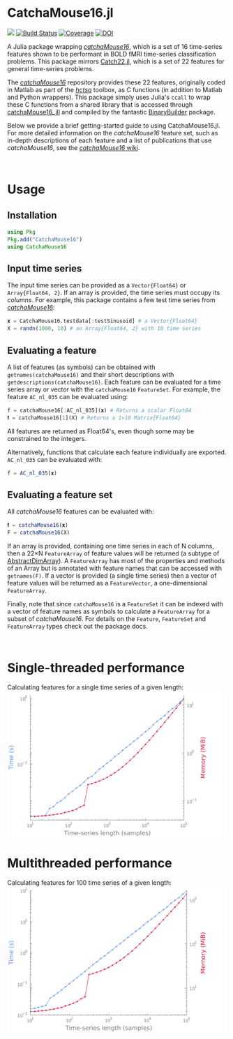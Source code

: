 # CatchaMouse16.jl
[![](https://img.shields.io/badge/docs-dev-blue.svg)](https://brendanjohnharris.github.io/CatchaMouse16.jl/dev)
[![Build Status](https://github.com/brendanjohnharris/CatchaMouse16.jl/actions/workflows/CI.yml/badge.svg?branch=main)](https://github.com/brendanjohnharris/CatchaMouse16.jl/actions/workflows/CI.yml?query=branch%3Amain)
[![Coverage](https://codecov.io/gh/brendanjohnharris/catchaMouse16.jl/branch/main/graph/badge.svg)](https://codecov.io/gh/brendanjohnharris/CatchaMouse16.jl)
[![DOI](https://zenodo.org/badge/DOI/10.5281/zenodo.13334458.svg)](https://doi.org/10.5281/zenodo.13334458)

A Julia package wrapping [_catchaMouse16_](https://www.github.com/dynamicsandneuralsystems/catchaMouse16), which is a set of 16 time-series features shown to be performant in BOLD fMRI time-series classification problems. This package mirrors [Catch22.jl](https://www.github.com/brendanjohnharris/Catch22.jl), which is a set of 22 features for general time-series problems.

The [_catchaMouse16_](https://www.github.com/dynamicsandneuralsystems/catchaMouse16) repository provides these 22 features, originally coded in Matlab as part of the [_hctsa_](https://github.com/benfulcher/hctsa) toolbox, as C functions (in addition to Matlab and Python wrappers). This package simply uses Julia's `ccall` to wrap these C functions from a shared library that is accessed through [catchaMouse16_jll](https://github.com/JuliaBinaryWrappers/catchaMouse16_jll.jl) and compiled by the fantastic [BinaryBuilder](https://github.com/JuliaPackaging/BinaryBuilder.jl) package.

Below we provide a brief getting-started guide to using CatchaMouse16.jl. For more detailed information on the _catchaMouse16_ feature set, such as in-depth descriptions of each feature and a list of publications that use _catchaMouse16_, see the [_catchaMouse16_ wiki](https://time-series-features.gitbook.io/catchaMouse16).

<br>

# Usage
## Installation
```Julia
using Pkg
Pkg.add("CatchaMouse16")
using CatchaMouse16
```

## Input time series
The input time series can be provided as a `Vector{Float64}` or `Array{Float64, 2}`. If an array is provided, the time series must occupy its _columns_. For example, this package contains a few test time series from [_catchaMouse16_](https://www.github.com/dynamicsandneuralsystems/catchaMouse16):
```Julia
𝐱 = CatchaMouse16.testdata[:testSinusoid] # a Vector{Float64}
X = randn(1000, 10) # an Array{Float64, 2} with 10 time series
```

## Evaluating a feature
A list of features (as symbols) can be obtained with `getnames(catchaMouse16)` and their short descriptions with `getdescriptions(catchaMouse16)`. Each feature can be evaluated for a time series array or vector with the `catchaMouse16` `FeatureSet`. For example, the feature `AC_nl_035` can be evaluated using:
```Julia
f = catchaMouse16[:AC_nl_035](𝐱) # Returns a scalar Float64
𝐟 = catchaMouse16[1](X) # Returns a 1×10 Matrix{Float64}
```
All features are returned as Float64's, even though some may be constrained to the integers.

Alternatively, functions that calculate each feature individually are exported. `AC_nl_035` can be evaluated with:
```Julia
f = AC_nl_035(𝐱)
```

## Evaluating a feature set
All _catchaMouse16_ features can be evaluated with:
```Julia
𝐟 = catchaMouse16(𝐱)
F = catchaMouse16(X)
```
If an array is provided, containing one time series in each of N columns, then a 22×N `FeatureArray` of feature values will be returned (a subtype of [AbstractDimArray](https://github.com/rafaqz/DimensionalData.jl)).
A `FeatureArray` has most of the properties and methods of an Array but is annotated with feature names that can be accessed with `getnames(F)`.
If a vector is provided (a single time series) then a vector of feature values will be returned as a `FeatureVector`, a one-dimensional `FeatureArray`.

Finally, note that since `catchaMouse16` is a `FeatureSet` it can be indexed with a vector of feature names as symbols to calculate a `FeatureArray` for a subset of _catchaMouse16_. For details on the `Feature`, `FeatureSet` and `FeatureArray` types check out the package docs.

<br>

# Single-threaded performance
Calculating features for a single time series of a given length:
![scaling](scaling.png)
# Multithreaded performance
Calculating features for 100 time series of a given length:
![multithread_scaling](multithread_scaling.png)
